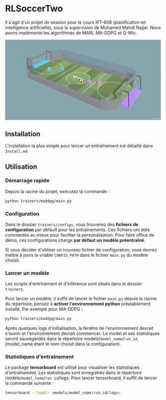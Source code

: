 # RLSoccerTwo

Il s'agit d'un projet de session pour le cours IFT-608 (planification en intelligence artificielle), sous la supervision de Mohamed Mehdi Najjar. Nous avons implémenté les algorithmes de MARL MA-DDPG et Q-Mix.

![Demo Maddpg](media/soccer_demo.gif)

## Installation

L'installation la plus simple pour lancer un entraînement est détaillé dans `Install.md`.

## Utilisation

### Démarrage rapide

Depuis la racine du projet, exécutez la commande :

```bash
python trainers/maddpg/main.py
```

### Configuration

Dans le dossier `trainers/configs`, vous trouverez des **fichiers de configuration** par défault pour les entraînements. Ces fichiers ont étés commentés au mieux pour faciliter la personalisation. Pour faire office de démo, ces configurations charge **par défaut un modèle préentraîné**.

Si vous décider d'utiliser un nouveau fichier de configuration, vous devrez mettre à jours la vriable `CONFIG_PATH` dans le fichier `main.py` du modèle choisit.

### Lancer un modèle

Les scripts d'entrînement et d'inférence sont situés dans le dossier `trainers`.

Pour lancer un modèle, il suffit de lancer le fichier `main.py` depuis la racine du répertoire, pensez à **activer l'environnement python** préalablement installé.
Par exemple pour MA-DDPG :

```bash
python trainers/maddpg/main.py
```

Après quelques logs d'initialisation, la fenêtre de l'environnement devrait s'ouvrir et l'environnement devrait commencer. Le model et ses statistiques seront sauvegardés dans le répertoire models/`model_name`/`run_id`, (model_name étant le nom choisit dans la configuration).

### Statistiques d'entraînement

Le package **tensorboard** est utilisé pour visualiser les statistiques d'entraînement. Les statistiques sont enregistrés dans le répèrtoire models/`model_name`/`run id`/logs. Pour lancer tensorboard, il suffit de lancer la commande suivante :

```bash
tensorboard --logdir <models/model_name/run_id/logs>
```
